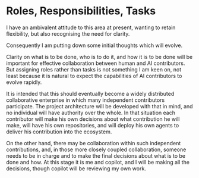 # Roles, Responsibilities, Tasks

I have an ambivalent attitude to this area at present, wanting to retain flexibility, but also recognising the need for clarity.

Consequently I am putting down some initial thoughts which will evolve.

Clarity on what is to be done, who is to do it, and how it is to be done will be important for effective collaboration between human and AI contributors.
But assigning roles rather than tasks is not something I am keen on, not least because it is natural to expect the capabilities of AI contributors to evolve rapidly.

It is intended that this should eventually become a widely distributed collaborative enterprise in which many independent contributors participate.
The project architecture will be developed with that in mind, and no individual will have authority over the whole.
In that situation each contributor will make his own decisions about what contribution he will make, will have his own repositories, and will deploy his own agents to deliver his contribution into the ecosystem.

On the other hand, there may be collaboration within such independent contributions, and, in those more closely coupled collaboration, someone needs to be in charge and to make the final decisions about what is to be done and how.
At this stage it is me and copilot, and I will be making all the decisions, though copilot will be reviewing my own work.
